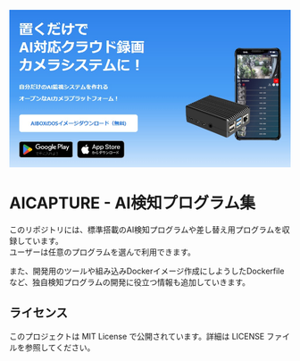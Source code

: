 [![AI CAPTURE](./aicap.jpg)](https://aicap.daddysoffice.com)
# AICAPTURE - AI検知プログラム集

このリポジトリには、標準搭載のAI検知プログラムや差し替え用プログラムを収録しています。  
ユーザーは任意のプログラムを選んで利用できます。

また、開発用のツールや組み込みDockerイメージ作成にしようしたDockerfileなど、独自検知プログラムの開発に役立つ情報も追加していきます。

## ライセンス

このプロジェクトは MIT License で公開されています。詳細は LICENSE ファイルを参照してください。